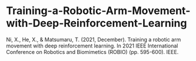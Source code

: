# Training-a-Robotic-Arm-Movement-with-Deep-Reinforcement-Learning
Ni, X., He, X., &amp; Matsumaru, T. (2021, December). Training a robotic arm movement with deep reinforcement learning. In 2021 IEEE International Conference on Robotics and Biomimetics (ROBIO) (pp. 595-600). IEEE.
